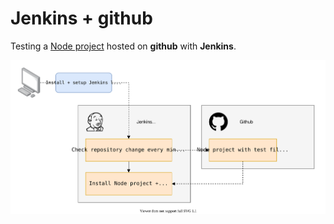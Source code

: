 # Jenkins + github

Testing a [Node project](https://github.com/jeromedecoster/note-jenkins-github-node-project) hosted on **github** with **Jenkins**.

![architecture.svg](architecture.svg)